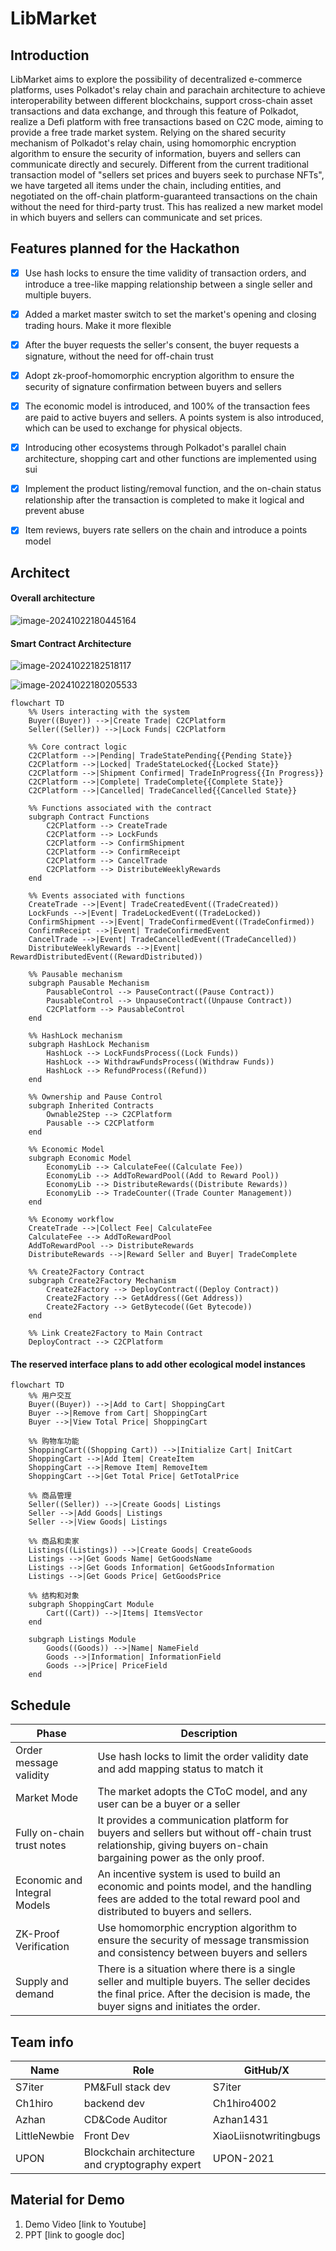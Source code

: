 # LibMarket

## Introduction

LibMarket aims to explore the possibility of decentralized e-commerce platforms, uses Polkadot's relay chain and parachain architecture to achieve interoperability between different blockchains, support cross-chain asset transactions and data exchange, and through this feature of Polkadot, realize a Defi platform with free transactions based on C2C mode, aiming to provide a free trade market system.
Relying on the shared security mechanism of Polkadot's relay chain, using homomorphic encryption algorithm to ensure the security of information, buyers and sellers can communicate directly and securely. Different from the current traditional transaction model of "sellers set prices and buyers seek to purchase NFTs", we have targeted all items under the chain, including entities, and negotiated on the off-chain platform-guaranteed transactions on the chain without the need for third-party trust. This has realized a new market model in which buyers and sellers can communicate and set prices.

## Features planned for the Hackathon

- [x] Use hash locks to ensure the time validity of transaction orders, and introduce a tree-like mapping relationship between a single seller and multiple buyers.

- [x] Added a market master switch to set the market's opening and closing trading hours. Make it more flexible

- [x] After the buyer requests the seller's consent, the buyer requests a signature, without the need for off-chain trust

- [x] Adopt zk-proof-homomorphic encryption algorithm to ensure the security of signature confirmation between buyers and sellers

- [x] The economic model is introduced, and 100% of the transaction fees are paid to active buyers and sellers. A points system is also introduced, which can be used to exchange for physical objects.

- [x] Introducing other ecosystems through Polkadot's parallel chain architecture, shopping cart and other functions are implemented using sui

- [x] Implement the product listing/removal function, and the on-chain status relationship after the transaction is completed to make it logical and prevent abuse

- [x] Item reviews, buyers rate sellers on the chain and introduce a points model



## Architect

#### Overall architecture

![image-20241022180445164](img/1.png)

#### Smart Contract Architecture

![image-20241022182518117](img/image-20241022182518117.png)

![image-20241022180205533](img/2.png)

```mermaid
flowchart TD
    %% Users interacting with the system
    Buyer((Buyer)) -->|Create Trade| C2CPlatform
    Seller((Seller)) -->|Lock Funds| C2CPlatform

    %% Core contract logic
    C2CPlatform -->|Pending| TradeStatePending{{Pending State}}
    C2CPlatform -->|Locked| TradeStateLocked{{Locked State}}
    C2CPlatform -->|Shipment Confirmed| TradeInProgress{{In Progress}}
    C2CPlatform -->|Complete| TradeComplete{{Complete State}}
    C2CPlatform -->|Cancelled| TradeCancelled{{Cancelled State}}

    %% Functions associated with the contract
    subgraph Contract Functions
        C2CPlatform --> CreateTrade
        C2CPlatform --> LockFunds
        C2CPlatform --> ConfirmShipment
        C2CPlatform --> ConfirmReceipt
        C2CPlatform --> CancelTrade
        C2CPlatform --> DistributeWeeklyRewards
    end

    %% Events associated with functions
    CreateTrade -->|Event| TradeCreatedEvent((TradeCreated))
    LockFunds -->|Event| TradeLockedEvent((TradeLocked))
    ConfirmShipment -->|Event| TradeConfirmedEvent((TradeConfirmed))
    ConfirmReceipt -->|Event| TradeConfirmedEvent
    CancelTrade -->|Event| TradeCancelledEvent((TradeCancelled))
    DistributeWeeklyRewards -->|Event| RewardDistributedEvent((RewardDistributed))

    %% Pausable mechanism
    subgraph Pausable Mechanism
        PausableControl --> PauseContract((Pause Contract))
        PausableControl --> UnpauseContract((Unpause Contract))
        C2CPlatform --> PausableControl
    end

    %% HashLock mechanism
    subgraph HashLock Mechanism
        HashLock --> LockFundsProcess((Lock Funds))
        HashLock --> WithdrawFundsProcess((Withdraw Funds))
        HashLock --> RefundProcess((Refund))
    end

    %% Ownership and Pause Control
    subgraph Inherited Contracts
        Ownable2Step --> C2CPlatform
        Pausable --> C2CPlatform
    end

    %% Economic Model
    subgraph Economic Model
        EconomyLib --> CalculateFee((Calculate Fee))
        EconomyLib --> AddToRewardPool((Add to Reward Pool))
        EconomyLib --> DistributeRewards((Distribute Rewards))
        EconomyLib --> TradeCounter((Trade Counter Management))
    end
    
    %% Economy workflow
    CreateTrade -->|Collect Fee| CalculateFee
    CalculateFee --> AddToRewardPool
    AddToRewardPool --> DistributeRewards
    DistributeRewards -->|Reward Seller and Buyer| TradeComplete

    %% Create2Factory Contract
    subgraph Create2Factory Mechanism
        Create2Factory --> DeployContract((Deploy Contract))
        Create2Factory --> GetAddress((Get Address))
        Create2Factory --> GetBytecode((Get Bytecode))
    end
    
    %% Link Create2Factory to Main Contract
    DeployContract --> C2CPlatform

```



#### The reserved interface plans to add other ecological model instances

```mermaid
flowchart TD
    %% 用户交互
    Buyer((Buyer)) -->|Add to Cart| ShoppingCart
    Buyer -->|Remove from Cart| ShoppingCart
    Buyer -->|View Total Price| ShoppingCart

    %% 购物车功能
    ShoppingCart((Shopping Cart)) -->|Initialize Cart| InitCart
    ShoppingCart -->|Add Item| CreateItem
    ShoppingCart -->|Remove Item| RemoveItem
    ShoppingCart -->|Get Total Price| GetTotalPrice

    %% 商品管理
    Seller((Seller)) -->|Create Goods| Listings
    Seller -->|Add Goods| Listings
    Seller -->|View Goods| Listings

    %% 商品和卖家
    Listings((Listings)) -->|Create Goods| CreateGoods
    Listings -->|Get Goods Name| GetGoodsName
    Listings -->|Get Goods Information| GetGoodsInformation
    Listings -->|Get Goods Price| GetGoodsPrice

    %% 结构和对象
    subgraph ShoppingCart Module
        Cart((Cart)) -->|Items| ItemsVector
    end

    subgraph Listings Module
        Goods((Goods)) -->|Name| NameField
        Goods -->|Information| InformationField
        Goods -->|Price| PriceField
    end

```



## Schedule

| Phase                  | Description |
| ---------------------  | ----------- |
| Order message validity | Use hash locks to limit the order validity date and add mapping status to match it |
| Market Mode | The market adopts the CToC model, and any user can be a buyer or a seller |
| Fully on-chain trust notes | It provides a communication platform for buyers and sellers but without off-chain trust relationship, giving buyers on-chain bargaining power as the only proof. |
| Economic and Integral Models | An incentive system is used to build an economic and points model, and the handling fees are added to the total reward pool and distributed to buyers and sellers. |
| ZK-Proof Verification | Use homomorphic encryption algorithm to ensure the security of message transmission and consistency between buyers and sellers |
| Supply and demand | There is a situation where there is a single seller and multiple buyers. The seller decides the final price. After the decision is made, the buyer signs and initiates the order. |



## Team info
| Name    | Role              | GitHub/X    |
| ------- | ----------------- | ----------- |
| S7iter  | PM&Full stack dev | S7iter      |
| Ch1hiro | backend dev       | Ch1hiro4002 |
| Azhan   | CD&Code Auditor   | Azhan1431   |
|LittleNewbie| Front Dev      | XiaoLiisnotwritingbugs |
| UPON | Blockchain architecture and cryptography expert | UPON-2021 |





## Material for Demo
1. Demo Video [link to Youtube]
2. PPT [link to google doc]

